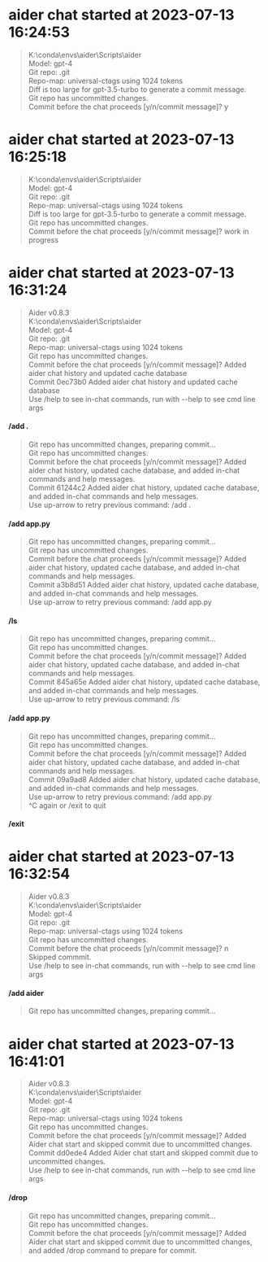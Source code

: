 
# aider chat started at 2023-07-13 16:24:53

> K:\conda\envs\aider\Scripts\aider  
> Model: gpt-4  
> Git repo: .git  
> Repo-map: universal-ctags using 1024 tokens  
> Diff is too large for gpt-3.5-turbo to generate a commit message.  
> Git repo has uncommitted changes.  
> Commit before the chat proceeds [y/n/commit message]? y  

# aider chat started at 2023-07-13 16:25:18

> K:\conda\envs\aider\Scripts\aider  
> Model: gpt-4  
> Git repo: .git  
> Repo-map: universal-ctags using 1024 tokens  
> Diff is too large for gpt-3.5-turbo to generate a commit message.  
> Git repo has uncommitted changes.  
> Commit before the chat proceeds [y/n/commit message]? work in progress  

# aider chat started at 2023-07-13 16:31:24

> Aider v0.8.3  
> K:\conda\envs\aider\Scripts\aider  
> Model: gpt-4  
> Git repo: .git  
> Repo-map: universal-ctags using 1024 tokens  
> Git repo has uncommitted changes.  
> Commit before the chat proceeds [y/n/commit message]? Added aider chat history and updated cache database  
> Commit 0ec73b0 Added aider chat history and updated cache database  
> Use /help to see in-chat commands, run with --help to see cmd line args  

#### /add .  
> Git repo has uncommitted changes, preparing commit...  
> Git repo has uncommitted changes.  
> Commit before the chat proceeds [y/n/commit message]? Added aider chat history, updated cache database, and added in-chat commands and help messages.  
> Commit 61244c2 Added aider chat history, updated cache database, and added in-chat commands and help messages.  
> Use up-arrow to retry previous command: /add .  

#### /add app.py  
> Git repo has uncommitted changes, preparing commit...  
> Git repo has uncommitted changes.  
> Commit before the chat proceeds [y/n/commit message]? Added aider chat history, updated cache database, and added in-chat commands and help messages.  
> Commit a3b8d51 Added aider chat history, updated cache database, and added in-chat commands and help messages.  
> Use up-arrow to retry previous command: /add app.py  

#### /ls  
> Git repo has uncommitted changes, preparing commit...  
> Git repo has uncommitted changes.  
> Commit before the chat proceeds [y/n/commit message]? Added aider chat history, updated cache database, and added in-chat commands and help messages.  
> Commit 845a65e Added aider chat history, updated cache database, and added in-chat commands and help messages.  
> Use up-arrow to retry previous command: /ls  

#### /add app.py  
> Git repo has uncommitted changes, preparing commit...  
> Git repo has uncommitted changes.  
> Commit before the chat proceeds [y/n/commit message]? Added aider chat history, updated cache database, and added in-chat commands and help messages.  
> Commit 09a9ad8 Added aider chat history, updated cache database, and added in-chat commands and help messages.  
> Use up-arrow to retry previous command: /add app.py  
> ^C again or /exit to quit  

#### /exit  

# aider chat started at 2023-07-13 16:32:54

> Aider v0.8.3  
> K:\conda\envs\aider\Scripts\aider  
> Model: gpt-4  
> Git repo: .git  
> Repo-map: universal-ctags using 1024 tokens  
> Git repo has uncommitted changes.  
> Commit before the chat proceeds [y/n/commit message]? n  
> Skipped commmit.  
> Use /help to see in-chat commands, run with --help to see cmd line args  

#### /add aider  
> Git repo has uncommitted changes, preparing commit...  

# aider chat started at 2023-07-13 16:41:01

> Aider v0.8.3  
> K:\conda\envs\aider\Scripts\aider  
> Model: gpt-4  
> Git repo: .git  
> Repo-map: universal-ctags using 1024 tokens  
> Git repo has uncommitted changes.  
> Commit before the chat proceeds [y/n/commit message]? Added Aider chat start and skipped commit due to uncommitted changes.  
> Commit dd0ede4 Added Aider chat start and skipped commit due to uncommitted changes.  
> Use /help to see in-chat commands, run with --help to see cmd line args  

#### /drop  
> Git repo has uncommitted changes, preparing commit...  
> Git repo has uncommitted changes.  
> Commit before the chat proceeds [y/n/commit message]? Added Aider chat start and skipped commit due to uncommitted changes, and added /drop command to prepare for commit.  
